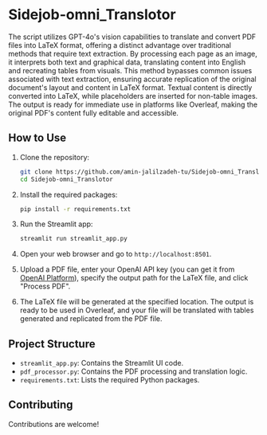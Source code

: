 # Sidejob-omni_Translotor


The script utilizes GPT-4o's vision capabilities to translate and convert PDF files into LaTeX format, offering a distinct advantage over traditional methods that require text extraction. By processing each page as an image, it interprets both text and graphical data, translating content into English and recreating tables from visuals. This method bypasses common issues associated with text extraction, ensuring accurate replication of the original document's layout and content in LaTeX format. Textual content is directly converted into LaTeX, while placeholders are inserted for non-table images. The output is ready for immediate use in platforms like Overleaf, making the original PDF's content fully editable and accessible.

## How to Use

1. Clone the repository:
    ```bash
    git clone https://github.com/amin-jalilzadeh-tu/Sidejob-omni_Translotor.git
    cd Sidejob-omni_Translotor
    ```

2. Install the required packages:
    ```bash
    pip install -r requirements.txt
    ```

3. Run the Streamlit app:
    ```bash
    streamlit run streamlit_app.py
    ```

4. Open your web browser and go to `http://localhost:8501`.

5. Upload a PDF file, enter your OpenAI API key (you can get it from [OpenAI Platform](https://platform.openai.com/usage)), specify the output path for the LaTeX file, and click "Process PDF".

6. The LaTeX file will be generated at the specified location. The output is ready to be used in Overleaf, and your file will be translated with tables generated and replicated from the PDF file.

## Project Structure

- `streamlit_app.py`: Contains the Streamlit UI code.
- `pdf_processor.py`: Contains the PDF processing and translation logic.
- `requirements.txt`: Lists the required Python packages.

## Contributing

Contributions are welcome! 

